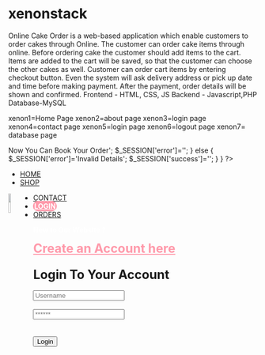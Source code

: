 # xenonstack
Online Cake Order is a web-based application which enable customers to order cakes through Online. 
The customer can order cake items through online. Before ordering cake the customer should add items to the cart. Items are added to the cart will be saved, so that the customer can choose the other cakes as well. Customer can order cart items by entering checkout button. Even the system will ask delivery address or pick up date and time before making payment. After the payment, order details will be shown and confirmed.
Frontend - HTML, CSS, JS
Backend - Javascript,PHP
Database-MySQL

xenon1=Home Page
xenon2=about page
xenon3=login page
xenon4=contact page
xenon5=login page
xenon6=logout page
xenon7= database page


<?php session_start(); ?>
<?php 
if(!isset($_SESSION['error']))
{
	$_SESSION['error']='';
}
$_SESSION['success']='';
if(isset($_POST['submit']))
{
	$conn=mysqli_connect('localhost','root','','test');
	$user=$_POST['uname'];
	$pwd=$_POST['pwd'];
	$query="SELECT * from `users` WHERE `email`='$user' AND `pwd`='$pwd'";
	$exc=mysqli_query($conn,$query);
	if($exc==true)
	{
		 while($row = mysqli_fetch_array($exc)) {
			 $_SESSION['name']=$row['name'];
		 }
		$_SESSION['logged_in']=$user;
		$_SESSION['success']='Logged In Successsfully.<br>Now You Can Book Your Order';
		$_SESSION['error']='';
	}
	else
	{
		$_SESSION['error']='Invalid Details';
		$_SESSION['success']='';
	}
}
?>
<html>
	<head>
		<title>CakeHub</title>
		<link rel="stylesheet" href="https://cdnjs.cloudflare.com/ajax/libs/font-awesome/4.7.0/css/font-awesome.min.css">
		<link rel="stylesheet" href="styles.css">
	</head>
	<body>
		<div class="menu">
			<div class="left-menu">
				<ul>
					<li><a href="home.php">HOME</a></li>
					<li><a href="cakes.php">SHOP</a></li>
				</ul>
			</div>
			<img src="images/logo-new.png" style="width:10%;float:left">
			<div class="right-menu">
				<ul>		
					<li><a href="contact.php">CONTACT</a></li>
					<li><a href="login.php" style="color:white;background-color: #ff99aa;font-weight:bold;border-radius:50px;border:2px solid  #ff99aa;">LOGIN</a></li>
					<li><a href="orders.php">ORDERS</a></li>
				</ul>
			</div>
		</div>
		<div class="login-box">
			<div class="left-box">
				<div class="int-text">
					<b><p style="color:white">New to Our Website ?</p></b>
					<b><a style="color:#ff99aa;font-size:25px" href="register.php">Create an Account here</a></b>
				</div>
			</div>
			<div class="right-box">
				<form class="lform" action="login.php" method="post">
					<?php if(isset($_SESSION['error'])){ ?>
						<center><h3 style="color:red"><?php echo $_SESSION['error']; ?></h3></center>
					<?php } ?>
					<?php if(isset($_SESSION['success'])){ ?>
						<center><h3 style="color:green"><?php echo $_SESSION['success']; ?></h3></center>
					<?php } ?>
					<b><label style="font-size:25px">Login To Your Account</label></b><br><br>
					<input type="text" name="uname" placeholder="Username"><br><br>
					<input type="password" name="pwd" placeholder="******"><br><br><br>
					<button type="submit" name="submit" class="login-btn">Login</button>
				</form>
			</div>
		</div>
	</body>
</html>
